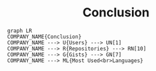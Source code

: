 <h1 align="center">Conclusion</h1>

```mermaid
graph LR
COMPANY_NAME{Conclusion}
COMPANY_NAME ---> U{Users} ---> UN[1]
COMPANY_NAME ---> R{Repositories} ---> RN[10]
COMPANY_NAME ---> G{Gists} ---> GN[7]
COMPANY_NAME ---> ML{Most Used<br>Languages}
```

